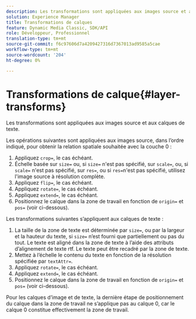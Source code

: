 ```yaml
---
description: Les transformations sont appliquées aux images source et aux calques de texte.
solution: Experience Manager
title: Transformations de calques
feature: Dynamic Media Classic, SDK/API
role: Développeur, Professionnel
translation-type: tm+mt
source-git-commit: f6c97606d7a4209427316d7367013ad9585a5cae
workflow-type: tm+mt
source-wordcount: '204'
ht-degree: 0%

---
```



# Transformations de calque{#layer-transforms}

Les transformations sont appliquées aux images source et aux calques de texte.

Les opérations suivantes sont appliquées aux images source, dans l’ordre indiqué, pour obtenir la relation spatiale souhaitée avec la couche 0 :

1. Appliquez `crop=`, le cas échéant.
1. Échelle basée sur `size=` ou, si `size=` n&#39;est pas spécifié, sur `scale=`, ou, si `scale=` n&#39;est pas spécifié, sur `res=`, ou si `res=`n&#39;est pas spécifié, utilisez l&#39;image source à résolution complète.
1. Appliquez `flip=`, le cas échéant.
1. Appliquez `rotate=`, le cas échéant.
1. Appliquez `extend=`, le cas échéant.
1. Positionnez le calque dans la zone de travail en fonction de `origin=` et `pos=` (voir ci-dessous).

Les transformations suivantes s’appliquent aux calques de texte :

1. La taille de la zone de texte est déterminée par `size=`, ou par la largeur et la hauteur du texte, si `size=` n’est fourni que partiellement ou pas du tout. Le texte est aligné dans la zone de texte à l’aide des attributs d’alignement de texte rtf. Le texte peut être recadré par la zone de texte.
1. Mettez à l’échelle le contenu du texte en fonction de la résolution spécifiée par `textAttr=`.
1. Appliquez `rotate=`, le cas échéant.
1. Appliquez `extend=`, le cas échéant.
1. Positionnez le calque dans la zone de travail en fonction de `origin=` et `pos=` (voir ci-dessous).

Pour les calques d’image et de texte, la dernière étape de positionnement du calque dans la zone de travail ne s’applique pas au calque 0, car le calque 0 constitue effectivement la zone de travail.
